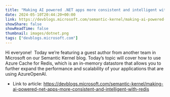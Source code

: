 ```yaml
---
title: "Making AI powered .NET apps more consistent and intelligent with Redis"
date: 2024-05-10T20:44:20+00:00
link: https://devblogs.microsoft.com/semantic-kernel/making-ai-powered-net-apps-more-consistent-and-intelligent-with-redis
showShare: false
showReadTime: false
thumbnail: images/dotnet.png
tags: ["devblogs.microsoft.com"]
---
```

Hi everyone!  Today we’re featuring a guest author from another team in Microsoft on our Semantic Kernel blog. Today’s topic will cover how to use Azure Cache for Redis, which is an in-memory datastore that allows you to further expand the performance and scalability of your applications that are using AzureOpenAI.

- Link to article: https://devblogs.microsoft.com/semantic-kernel/making-ai-powered-net-apps-more-consistent-and-intelligent-with-redis